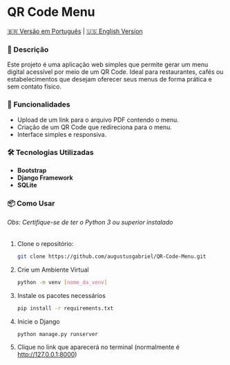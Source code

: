 # QR Code Menu

[🇧🇷 Versão em Português](README.md) | [🇺🇸 English Version](README-ENG.md)


### 📌 Descrição

Este projeto é uma aplicação web simples que permite gerar um menu digital acessível por meio de um QR Code. Ideal para restaurantes, cafés ou estabelecimentos que desejam oferecer seus menus de forma prática e sem contato físico.

### 🚀 Funcionalidades

- Upload de um link para o arquivo PDF contendo o menu.
- Criação de um QR Code que redireciona para o menu.
- Interface simples e responsiva.

### 🛠️ Tecnologias Utilizadas

- **Bootstrap**
- **Django Framework**
- **SQLite**

### 📦 Como Usar

###### Obs: Certifique-se de ter o Python 3 ou superior instalado

1. Clone o repositório:
   ```bash
   git clone https://github.com/augustusgabriel/QR-Code-Menu.git
2. Crie um Ambiente Virtual
    ```bash
    python -m venv [nome_da_venv]
3. Instale os pacotes necessários
    ```bash
    pip install -r requirements.txt
4. Inicie o Django
    ```bash
    python manage.py runserver
5. Clique no link que aparecerá no terminal (normalmente é http://127.0.0.1:8000)
